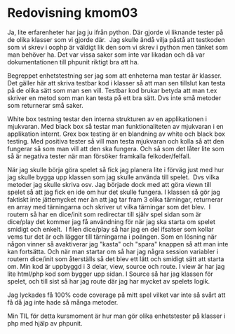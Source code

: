---
---
Redovisning kmom03
=========================

Ja, lite erfarenheter har jag ju ifrån python. Där gjorde vi liknande tester på de olika klasser som vi gjorde där.  Jag skulle ändå vilja påstå att testkoden som vi skrev i oophp är väldigt lik den som vi skrev i python men tänket som man behöver ha. Det var vissa saker som inte var likadan och då var dokumentationen till phpunit riktigt bra att ha.

Begreppet enhetstestning ser jag som att enheterna man testar är klasser.  Det gäller här att skriva testbar kod i klasser så att man sen tillslut kan testa på de olika sätt som man sen vill. Testbar kod brukar betyda att man t.ex skriver en metod som man kan testa på ett bra sätt. Dvs inte små metoder som returnerar små saker.

White box testning testar den interna strukturen av en applikationen i mjukvaran. Med black box så testar man funktionaliteten av mjukvaran i en applikation internt. Grex box testing är en blandning av white och black box testing. Med positiva tester så vill man testa mjukvaran och kolla så att den fungerar så som man vill att den ska fungera. Och så som det låter lite som så är negativa tester när man försöker framkalla felkoder/felfall.

När jag skulle börja göra spelet så fick jag planera lite i förväg just med hur jag skulle bygga upp klassen som jag skulle använda till spelet.  Dvs vilka metoder jag skulle skriva osv. Jag började dock med att göra viewn till spelet så att jag fick en ide om hur det skulle fungera. I klassen så gör jag faktiskt inte jättemycket mer än att jag tar fram 3 olika tärningar, returnerar en array med tärningarna och skriver ut vilka tärningar som det blev.  I routern så har en dice/init som redirectar till själv spel sidan som är dice/play det kommer jag få användning för när jag ska starta om spelet smidigt och enkelt.  I filen dice/play så har jag en del ifsatser som kollar vems tur det är och lägger till tärningarna i poängen. Som en lösning när någon vinner så avaktiverar jag "kasta" och "spara" knappen så att man inte kan fortsätta. Och när man startar om så har jag några session variabler i routern dice/init som återställs så det blev ett lätt och smidigt sätt att starta om. Min kod är uppbyggd i 3 delar, view, source och route. I view är har jag lite html/php kod som bygger upp sidan. I Source så har jag klassen för spelet, och till sist så har jag route där jag har mycket av spelets logik.

Jag lyckades få 100% code coverage på mitt spel vilket var inte så svårt att få då jag inte hade så många metoder.

Min TIL för detta kursmoment är hur man gör olika enhetstester på klasser i php med hjälp av phpunit.   